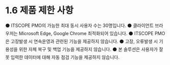 # 1.6 제품 제한 사항

⚫ ITSCOPE PMO의 가능한 최대 동시 사용자 수는 30명입니다.
⚫ 클라이언트 브라우저는 Microsoft Edge, Google Chrome 최적화되어 있습니다.
⚫ ITSCOPE PMO은 고장발생 시 연속운영과 관련된 기능을 제공하지 않습니다.
⚫ 고장, 오류발생 시 기용성을 위한 자체 복구 및 백업 기능을 제공하지 않습니다.
⚫ 본 솔루션은 사용자가 잘못 입력한 데이터에 대해 자동 점검 기능을 제공하지 않습니다.
